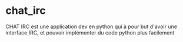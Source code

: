 # chat_irc
CHAT IRC est une application dev en python qui à pour but d'avoir une interface IRC, et pouvoir implémenter du code python plus facilement
